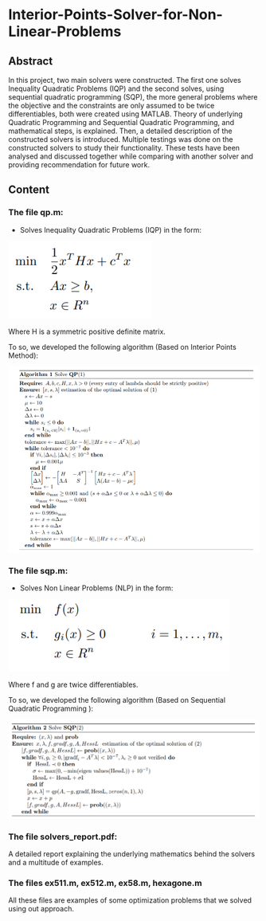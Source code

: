 # Interior-Points-Solver-for-Non-Linear-Problems

## Abstract

In this project, two main solvers were constructed. The first one solves Inequality Quadratic Problems (IQP) and the second solves, using sequential quadratic programming (SQP), the more general problems where the objective and the constraints are only assumed to be twice differentiables, both were created using MATLAB. Theory of underlying Quadratic Programming and Sequential Quadratic Programming, and mathematical steps, is explained. Then, a detailed description of the constructed solvers is introduced. Multiple testings was done on the constructed solvers to study their functionality. These tests have been analysed and discussed together while comparing with another solver and providing recommendation for future work.


## Content

### The file qp.m:
- Solves Inequality Quadratic Problems (IQP) in the form:


 ![plot](./iqp_pb.png)
 
 Where H is a symmetric positive definite matrix.
 
 To so, we developed the following algorithm (Based on Interior Points Method):
 
 ![plot](./qp_algo.png)
 
 
 ### The file sqp.m:
- Solves Non Linear Problems (NLP) in the form:


 ![plot](./sqp_pb.png)
 
 
Where f and g are twice differentiables.
 
 To so, we developed the following algorithm (Based on Sequential Quadratic Programming ):
 
 ![plot](./sqp_algo.png)
 
 
 ### The file solvers_report.pdf:
 
 A detailed report explaining the underlying mathematics behind the solvers and a multitude of examples.
 
 ### The files ex511.m, ex512.m, ex58.m, hexagone.m
 
 All these files are examples of some optimization problems that we solved using out approach.


